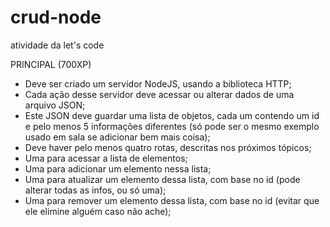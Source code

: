 # crud-node
atividade da let's code

 PRINCIPAL (700XP)
- Deve ser criado um servidor NodeJS, usando a biblioteca HTTP;
- Cada ação desse servidor deve acessar ou alterar dados de uma arquivo JSON;
- Este JSON deve guardar uma lista de objetos, cada um contendo um id e pelo menos 5 informações diferentes (só pode ser o mesmo exemplo usado em sala se adicionar bem mais coisa);
- Deve haver pelo menos quatro rotas, descritas nos próximos tópicos;
- Uma para acessar a lista de elementos;
- Uma para adicionar um elemento nessa lista;
- Uma para atualizar um elemento dessa lista, com base no id (pode alterar todas as infos, ou só uma);
- Uma para remover um elemento dessa lista, com base no id (evitar que ele elimine alguém caso não ache);
